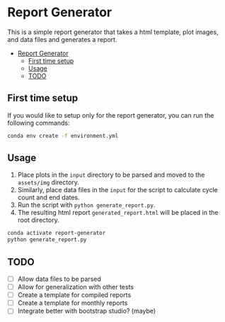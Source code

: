 # Report Generator

This is a simple report generator that takes a html template, plot images, and data files and generates a report.

- [Report Generator](#report-generator)
  - [First time setup](#first-time-setup)
  - [Usage](#usage)
  - [TODO](#todo)

## First time setup

If you would like to setup only for the report generator, you can run the following commands:

```bash
conda env create -f environment.yml
```

## Usage

1. Place plots in the `input` directory to be parsed and moved to the `assets/img` directory.
2. Similarly, place data files in the `input` for the script to calculate cycle count and end dates.
3. Run the script with `python generate_report.py`.
4. The resulting html report `generated_report.html` will be placed in the root directory.

```bash
conda activate report-generator
python generate_report.py
```

## TODO

- [ ] Allow data files to be parsed
- [ ] Allow for generalization with other tests
- [ ] Create a template for compiled reports
- [ ] Create a template for monthly reports
- [ ] Integrate better with bootstrap studio? (maybe)
